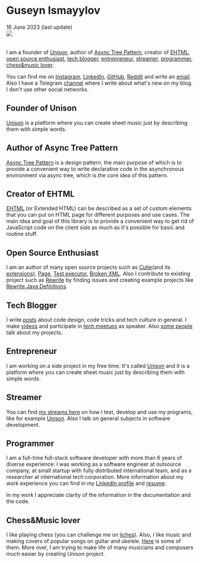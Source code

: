 # Guseyn Ismayylov
<div class="date">16 June 2023 (last update)</div>

<img src="/image/photo.jpg" class="photo bigger">
<div style="height: 20px;"></div>

I am a founder of [Unison](#founder-of-unison), author of [Async Tree Pattern](#author-of-async-tree-pattern), creator of [EHTML](#creator-of-ehtml), [open source enthusiast](#open-source-enthusiast), [tech blogger](#tech-blogger), [entrepreneur](#entrepreneur), [streamer](#streamer), [programmer](#programmer), [chess&music lover](#chessmusic-lover).

You can find me on [Instagram](https://www.instagram.com/guseyn.4u/), [LinkedIn](https://www.linkedin.com/in/gusein-ismaiylov-111bb1179/), [GitHub](https://github.com/Guseyn/), [Reddit](https://www.reddit.com/user/gyen) and write an [email](mailto:guseynism@gmail.com). Also I have a Telegram [channel](https://t.me/guseyncom) where I write about what's new on my blog. I don't use other social networks.

## Founder of Unison
[Unison](https://unisonofficial.com) is a platform where you can create sheet music just by describing them with simple words.

## Author of Async Tree Pattern
[Async Tree Pattern](https://guseyn.com/pdf/Async_Tree_Pattern.pdf) is a design pattern, the main purpose of which is to
provide a convenient way to write declarative code in the asynchronous environment via async tree, which is the core idea of this pattern.

## Creator of EHTML
[EHTML](https://e-html.org)  (or Extended HTML) can be described as a set of custom elements that you can put on HTML page for different purposes and use cases. The main idea and goal of this library is to provide a convenient way to get rid of JavaScript code on the client side as much as it's possible for basic and routine stuff.

## Open Source Enthusiast
I am an author of many open source projects such as [Cutie](https://github.com/Guseyn/cutie)(and its [extensions](https://github.com/Guseyn?tab=repositories&q=cutie&type=&language=)), [Page](https://github.com/Guseyn/page), [Test executor](https://github.com/Guseyn/node-test-executor), [Broken XML](https://github.com/Guseyn/broken-xml). Also I contribute to existing project such as [Rewrite](https://github.com/openrewrite/) by finding issues and creating example projects like [Rewrite Java Definitions](https://github.com/Guseyn/rewrite-java-definitions).

## Tech Blogger
I write [posts](/html/all-posts.html) about code design, code tricks and tech culture in general. I make [videos](https://www.youtube.com/watch?v=lOf0NkNtWzI&feature=emb_title) and participate in [tech meetups](https://www.youtube.com/watch?v=Ptz6kJ3NXGI&feature=emb_title) as speaker. Also [some people](https://www.youtube.com/watch?v=Cx1kZbwkr5g&t=128s) talk about my projects.

## Entrepreneur
I am working on a side project in my free time. It's called [Unison](https://unisonofficial.com) and it is a platform where you can create sheet music just by describing them with simple words.

## Streamer
You can find [my streams here](https://www.twitch.tv/unisonofficial) on how I test, develop and use my programs, like for example [Unison](https://unisonofficial.com). Also I talk on general subjects in software development.

## Programmer
I am a full-time full-stack software developer with more than 6 years of diverse experience: I was working as a software engineer at outsource company, at small startup with fully distributed international team, and as a researcher at international tech corporation. More information about my work experience you can find in my [LinkedIn profile](https://www.linkedin.com/in/gusein-ismaiylov-111bb1179/) and [resume](/html/resume.html).

In my work I appreciate clarity of the information in the documentation and the code.

## Chess&Music lover
I like playing chess (you can challenge me on [liches](https://lichess.org/@/guseyn1245)). Also, I like music and making covers of popular songs on guitar and ukelele. [Here](/html/covers.html) is some of them. More over, I am trying to make life of many musicians and composers much easier by creating Unison project.
